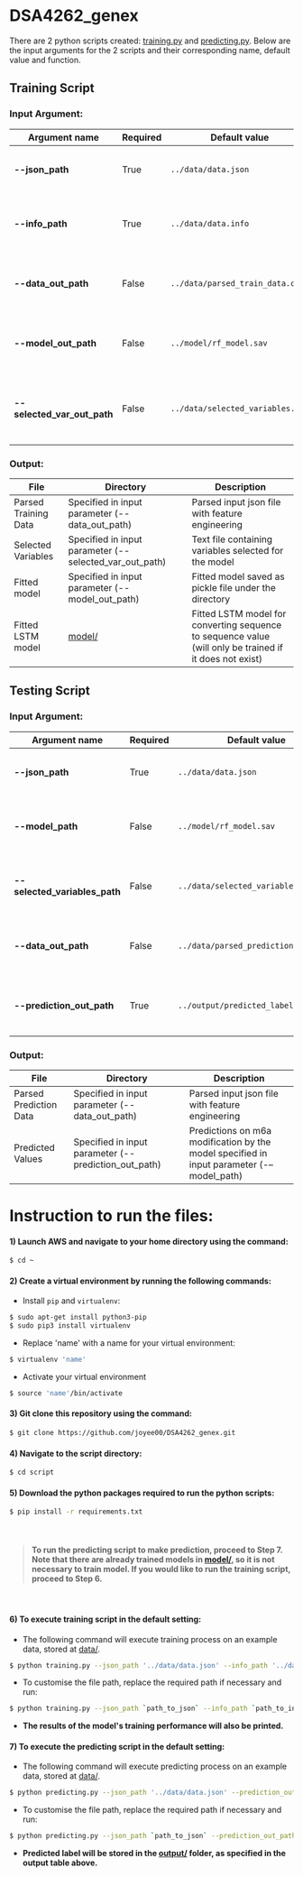 # DSA4262_genex

There are 2 python scripts created: [training.py](./script/training.py) and [predicting.py](./script/predicting.py). Below are the input arguments for the 2 scripts and their corresponding name, default value and function.

## **Training Script**
### **Input Argument**:
| Argument name | Required | Default value | Description |
| --- | --- | --- | --- |
| **--json_path** | True | ```../data/data.json ```| Specify the path to input json file |
| **--info_path** | True | ```../data/data.info``` | Specify the path to input info file with labels |
| **--data_out_path** | False | ```../data/parsed_train_data.csv``` | Specify the path to save processed train data |
| **--model_out_path** | False | ```../model/rf_model.sav``` | Specify the path to save trained model |
| **--selected_var_out_path** | False | ```../data/selected_variables.txt``` | Specify the path to save selected variables in text file |


### **Output**:
| File | Directory | Description |
| --- | --- | --- | 
| Parsed Training Data | Specified in input parameter (--data_out_path) | Parsed input json file with feature engineering |
| Selected Variables | Specified in input parameter (--selected_var_out_path) | Text file containing variables selected for the model |
| Fitted model | Specified in input parameter (--model_out_path) | Fitted model saved as pickle file under the directory |
| Fitted LSTM model | [model/](./model/) | Fitted LSTM model for converting sequence to sequence value (will only be trained if it does not exist) |


## **Testing Script**
### **Input Argument**:
| Argument name | Required | Default value | Description |
| --- | --- | --- | --- |
| **--json_path** | True | ```../data/data.json``` | Specify the path to input json file |
| **--model_path** | False | ```../model/rf_model.sav``` | Specify the path to obtain trained model |
| **--selected_variables_path** | False | ```../data/selected_variables.txt``` | Specify the path to obtain selected variables |
| **--data_out_path** | False | ```../data/parsed_prediction_data.csv``` | Specify the path to save processed test data |
| **--prediction_out_path** | True | ```../output/predicted_labels.csv``` | Specify the path to save predicted labels|


### **Output**:
| File | Directory | Description |
| --- | --- | --- | 
| Parsed Prediction Data | Specified in input parameter (--data_out_path) | Parsed input json file with feature engineering |
| Predicted Values | Specified in input parameter (--prediction_out_path) | Predictions on m6a modification by the model specified in input parameter (-–model_path) |
    
   

# Instruction to run the files: 
#### **1)** Launch AWS and navigate to your home directory using the command: 
``` sh 
$ cd ~ 
```
#### **2)** Create a virtual environment by running the following commands:   
- Install `pip` and `virtualenv`:
``` sh
$ sudo apt-get install python3-pip
$ sudo pip3 install virtualenv
```
- Replace 'name' with a name for your virtual environment:
```sh
$ virtualenv 'name'
```
- Activate your virtual environment 
```sh
$ source 'name'/bin/activate
```
#### **3)** Git clone this repository using the command:
```sh
$ git clone https://github.com/joyee00/DSA4262_genex.git
```
#### **4)** Navigate to the script directory:
```sh
$ cd script
```
#### **5)** Download the python packages required to run the python scripts:
```sh 
$ pip install -r requirements.txt
```
 
&nbsp;
> #### To run the predicting script to make prediction, proceed to **Step 7**. Note that there are already trained models in [model/](./model/), so it is not necessary to train model. If you would like to run the training script, proceed to **Step 6**. 
&nbsp;

#### **6)** To execute training script in the default setting:
- The following command will execute training process on an example data, stored at [data/](./data/).
```sh
$ python training.py --json_path '../data/data.json' --info_path '../data/data.info' 
```
- To customise the file path, replace the required path if necessary and run:
```sh
$ python training.py --json_path `path_to_json` --info_path `path_to_info` --data_out_path `path_to_save_data` --model_out_path `path_to_save_model` --selected_var_out_path `path_to_save_variables`
```
- **The results of the model's training performance will also be printed.**

#### **7)** To execute the predicting script in the default setting:
- The following command will execute predicting process on an example data, stored at [data/](./data/).
```sh
$ python predicting.py --json_path '../data/data.json' --prediction_out_path '../output/predicted_labels.csv'
```
- To customise the file path, replace the required path if necessary and run:
```sh
$ python predicting.py --json_path `path_to_json` --prediction_out_path `path_to_save_prediction` --model_path `path_to_trained_model` --selected_var_out_path `path_to_saved_variables` --data_out_path `path_to_save_data`  
```

- **Predicted label will be stored in the [output/](./output/) folder, as specified in the output table above.**

